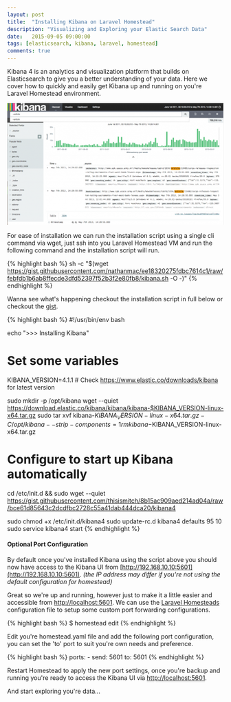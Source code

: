 ```yaml
---
layout: post
title:  "Installing Kibana on Laravel Homestead"
description: "Visualizing and Exploring your Elastic Search Data"
date:   2015-09-05 09:00:00
tags: [elasticsearch, kibana, laravel, homestead]
comments: true
---
```


Kibana 4 is an analytics and visualization platform that builds on Elasticsearch to give you a better understanding of
your data. Here we cover how to quickly and easily get Kibana up and running on you're Laravel Homestead environment.

![Kibana Screenshot](/assets/images/posts/kibana.png)

For ease of installation we can run the installation script using a single cli command via wget, just ssh into you
Laravel Homestead VM and run the following command and the installation script will run.

{% highlight bash %}
sh -c "$(wget https://gist.githubusercontent.com/nathanmac/ee18320275fdbc7614c1/raw/febfdb1b6ab8ffecde3dfd52397f52b3f2e80fb8/kibana.sh -O -)"
{% endhighlight %}

Wanna see what's happening checkout the installation script in full below or checkout the [gist](https://gist.github.com/nathanmac/ee18320275fdbc7614c1).

{% highlight bash %}
#!/usr/bin/env bash

echo ">>> Installing Kibana"

# Set some variables
KIBANA_VERSION=4.1.1 # Check https://www.elastic.co/downloads/kibana for latest version

sudo mkdir -p /opt/kibana
wget --quiet https://download.elastic.co/kibana/kibana/kibana-$KIBANA_VERSION-linux-x64.tar.gz
sudo tar xvf kibana-$KIBANA_VERSION-linux-x64.tar.gz -C /opt/kibana --strip-components=1
rm kibana-$KIBANA_VERSION-linux-x64.tar.gz

# Configure to start up Kibana automatically
cd /etc/init.d && sudo wget --quiet https://gist.githubusercontent.com/thisismitch/8b15ac909aed214ad04a/raw/bce61d85643c2dcdfbc2728c55a41dab444dca20/kibana4

sudo chmod +x /etc/init.d/kibana4
sudo update-rc.d kibana4 defaults 95 10
sudo service kibana4 start
{% endhighlight %}

#### Optional Port Configuration
By default once you've installed Kibana using the script above you should now have access to the Kibana UI from
[http://192.168.10.10:5601](http://192.168.10.10:5601).
*(the IP address may differ if you're not using the default configuration for homestead)*

Great so we're up and running, however just to make it a little easier and accessible from [http://localhost:5601](http://localhost:5601).
We can use the [Laravel Homesteads](http://laravel.com/docs/5.1/homestead#ports) configuration file to setup some
custom port forwarding configurations.

{% highlight bash %}
$ homestead edit
{% endhighlight %}

Edit you're homestead.yaml file and add the following port configuration, you can set the 'to' port to suit you're own needs
and preference.

{% highlight bash %}
ports:
     - send: 5601
       to: 5601
{% endhighlight %}

Restart Homestead to apply the new port settings, once you're backup and running you're ready to access the
Kibana UI via [http://localhost:5601](http://localhost:5601/).

And start exploring you're data...
